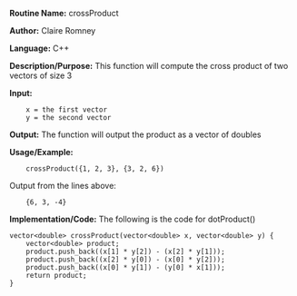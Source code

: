**Routine Name:**       crossProduct

**Author:** Claire Romney

**Language:** C++

**Description/Purpose:** This function will compute the cross product of two vectors of size 3

**Input:** 
        
        x = the first vector
        y = the second vector
        
        
**Output:** The function will output the product as a vector of doubles

**Usage/Example:**

        crossProduct({1, 2, 3}, {3, 2, 6})
       
Output from the lines above:

        {6, 3, -4}
  
**Implementation/Code:** The following is the code for dotProduct()

    vector<double> crossProduct(vector<double> x, vector<double> y) {
	    vector<double> product;
	    product.push_back((x[1] * y[2]) - (x[2] * y[1]));
	    product.push_back((x[2] * y[0]) - (x[0] * y[2]));
	    product.push_back((x[0] * y[1]) - (y[0] * x[1]));
	    return product;
    }
